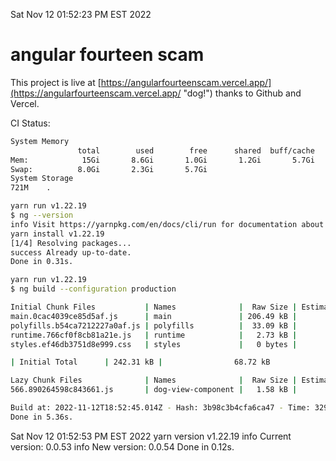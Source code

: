 Sat Nov 12 01:52:23 PM EST 2022

# angular fourteen scam


This project is live at [https://angularfourteenscam.vercel.app/](https://angularfourteenscam.vercel.app/ "dog!") thanks to Github and Vercel.

CI Status: 

```bash
System Memory
               total        used        free      shared  buff/cache   available
Mem:            15Gi       8.6Gi       1.0Gi       1.2Gi       5.7Gi       5.1Gi
Swap:          8.0Gi       2.3Gi       5.7Gi
System Storage
721M	.
```
```bash
yarn run v1.22.19
$ ng --version
info Visit https://yarnpkg.com/en/docs/cli/run for documentation about this command.
yarn install v1.22.19
[1/4] Resolving packages...
success Already up-to-date.
Done in 0.31s.
```
```bash
yarn run v1.22.19
$ ng build --configuration production

Initial Chunk Files           | Names              |  Raw Size | Estimated Transfer Size
main.0cac4039ce85d5af.js      | main               | 206.49 kB |                56.80 kB
polyfills.b54ca7212227a0af.js | polyfills          |  33.09 kB |                10.65 kB
runtime.766cf0f8cb81a21e.js   | runtime            |   2.73 kB |                 1.27 kB
styles.ef46db3751d8e999.css   | styles             |   0 bytes |                       -

| Initial Total      | 242.31 kB |                68.72 kB

Lazy Chunk Files              | Names              |  Raw Size | Estimated Transfer Size
566.890264598c843661.js       | dog-view-component |   1.58 kB |               792 bytes

Build at: 2022-11-12T18:52:45.014Z - Hash: 3b98c3b4cfa6ca47 - Time: 3292ms
Done in 5.36s.
```
Sat Nov 12 01:52:53 PM EST 2022
yarn version v1.22.19
info Current version: 0.0.53
info New version: 0.0.54
Done in 0.12s.
